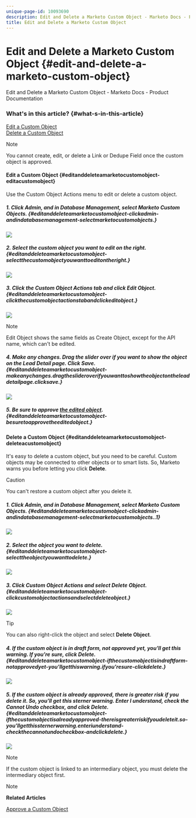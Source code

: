 ```yaml
---
unique-page-id: 10093690
description: Edit and Delete a Marketo Custom Object - Marketo Docs - Product Documentation
title: Edit and Delete a Marketo Custom Object
---
```


# Edit and Delete a Marketo Custom Object {#edit-and-delete-a-marketo-custom-object}

Edit and Delete a Marketo Custom Object - Marketo Docs - Product Documentation

### What's in this article? {#what-s-in-this-article}

[Edit a Custom Object](#editanddeleteamarketocustomobject-editacustomobject)  
[Delete a Custom Object](#editanddeleteamarketocustomobject-deleteacustomobject)

>[!NOTE]
>
>You cannot create, edit, or delete a Link or Dedupe Field once the custom object is approved.

#### Edit a Custom Object {#editanddeleteamarketocustomobject-editacustomobject}

Use the Custom Object Actions menu to edit or delete a custom object.

##### 1. Click Admin, and in Database Management, select Marketo Custom Objects. {#editanddeleteamarketocustomobject-clickadmin-andindatabasemanagement-selectmarketocustomobjects.}

![](assets/image2016-1-18-13-3a31-3a51.png)

##### 2. Select the custom object you want to edit on the right. {#editanddeleteamarketocustomobject-selectthecustomobjectyouwanttoeditontheright.}

![](assets/image2016-1-18-13-3a33-3a11.png)

##### 3. Click the Custom Object Actions tab and click Edit Object. {#editanddeleteamarketocustomobject-clickthecustomobjectactionstabandclickeditobject.}

![](assets/image2015-9-23-11-3a37-3a44.png)

>[!NOTE]
>
>Edit Object shows the same fields as Create Object, except for the API name, which can't be edited.

##### 4. Make any changes. Drag the slider over if you want to show the object on the Lead Detail page. Click Save. {#editanddeleteamarketocustomobject-makeanychanges.dragtheslideroverifyouwanttoshowtheobjectontheleaddetailpage.clicksave.}

![](assets/image2015-9-15-16-3a48-3a39.png)

##### 5. Be sure to approve [the edited object](approve-a-custom-object.md). {#editanddeleteamarketocustomobject-besuretoapprovetheeditedobject.}

#### Delete a Custom Object {#editanddeleteamarketocustomobject-deleteacustomobject}

It's easy to delete a custom object, but you need to be careful. Custom objects may be connected to other objects or to smart lists. So, Marketo warns you before letting you click **Delete**.

>[!CAUTION]
>
>You can't restore a custom object after you delete it.

##### 1. Click Admin, and in Database Management, select Marketo Custom Objects. {#editanddeleteamarketocustomobject-clickadmin-andindatabasemanagement-selectmarketocustomobjects..1}

![](assets/image2016-1-18-13-3a36-3a0.png)

##### 2. Select the object you want to delete. {#editanddeleteamarketocustomobject-selecttheobjectyouwanttodelete.}

![](assets/image2015-9-23-16-3a29-3a5.png)

##### 3. Click Custom Object Actions and select Delete Object. {#editanddeleteamarketocustomobject-clickcustomobjectactionsandselectdeleteobject.}

![](assets/image2015-9-23-11-3a39-3a5.png)

>[!TIP]
>
>You can also right-click the object and select **Delete Object**.

##### 4. If the custom object is in draft form, not approved yet, you'll get this warning. If you're sure, click Delete. {#editanddeleteamarketocustomobject-ifthecustomobjectisindraftform-notapprovedyet-you'llgetthiswarning.ifyou'resure-clickdelete.}

![](assets/image2015-9-23-16-3a31-3a2.png)

##### 5. If the custom object is already approved, there is greater risk if you delete it. So, you'll get this sterner warning. Enter I understand, check the Cannot Undo checkbox, and click Delete. {#editanddeleteamarketocustomobject-ifthecustomobjectisalreadyapproved-thereisgreaterriskifyoudeleteit.so-you'llgetthissternerwarning.enteriunderstand-checkthecannotundocheckbox-andclickdelete.}

![](assets/image2016-1-15-9-3a49-3a38.png)

>[!NOTE]
>
>If the custom object is linked to an intermediary object, you must delete the intermediary object first.

>[!NOTE]
>
>**Related Articles**
>
>[Approve a Custom Object](approve-a-custom-object.md)

